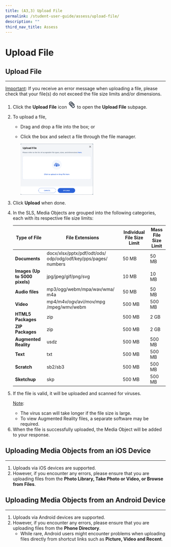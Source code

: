 ```yaml
---
title: (A3,3) Upload File
permalink: /student-user-guide/assess/upload-file/
description: ""
third_nav_title: Assess
---
```

<h1 id="upload-file">Upload File</h1>
<h2 id="-upload-file-">Upload File</h2>
<hr>
<p><u>Important</u>: If you receive an error message when uploading a file, please check that your file(s) do not exceed the file size limits and/or dimensions.</p>
<ol>
<li>Click the <strong>Upload File</strong> icon <img style="width:1.5rem; display: inline;" src="/images/Icons/PaperClip.svg"> to open the <strong>Upload File</strong> subpage.</li>
<li><p>To upload a file,</p>
<ul>
<li>Drag and drop a file into the box; or</li>
<li><p>Click the box and select a file through the file manager.</p>
<p><img style="width: 50%;" src="/images/1Student/As-Upload.png"></p>
</li>
</ul>
</li>
<li><p>Click <strong>Upload</strong> when done. </p>
</li>
<li>In the SLS, Media Objects are grouped into the following categories, each with its respective file size limits:</li>
<table><thead>
<tr><th><strong>Type of File</strong></th>
<th><strong>File Extensions</strong></th>
<th><strong>Individual File Size Limit</strong></th>
<th><strong>Mass File Size Limit</strong></th>
</tr>
</thead>
<tbody>
<tr>
<td><strong>Documents</strong></td>
<td>docx/xlsx/pptx/pdf/odt/ods/
odp/odg/odf/key/pps/pages/
numbers</td>
<td>50 MB</td>
<td>50 MB</td>
</tr>
<tr>
<td><strong>Images (Up to 5000 pixels)</strong></td>
<td>jpg/jpeg/gif/png/svg</td>
<td>10 MB</td>
<td>10 MB</td>
</tr>
<tr>
<td><strong>Audio files</strong></td>                   
<td>mp3/ogg/webm/mpa/wav/wma/
m4a</td>
<td>50 MB</td>
<td>50 MB</td></tr>
<tr>
<td><strong>Video</strong></td>
<td>mp4/m4v/ogv/avi/mov/mpg
/mpeg/wmv/webm</td>
<td>500 MB</td>
<td>500 MB</td>
</tr>
<tr>
<td><strong>HTML5 Packages</strong></td>
<td>zip</td>
<td>500 MB</td>
<td>2 GB</td>
</tr>
<tr>
<td><strong>ZIP Packages</strong></td>
<td>zip</td>
<td>500 MB</td>
<td>2 GB</td>
</tr>
<tr>
<td><strong>Augmented Reality</strong></td>
<td>usdz</td>
<td>500 MB</td>
<td>500 MB</td>
</tr>
<tr>
<td><strong>Text </strong></td>
<td>txt</td>
<td>500 MB</td>
<td>500 MB</td>
</tr>
<tr>
<td><strong>Scratch </strong></td>
<td>sb2/sb3</td>
<td>500 MB</td>
<td>500 MB</td>
</tr>
<tr>
<td><strong>Sketchup <!-- <font color="#FBBC04">NEW</font> --></strong></td>
<td>skp</td>
<td>500 MB</td>
<td>500 MB</td>
</tr>
</tbody>
</table>	
<li><p>If the file is valid, it will be uploaded and scanned for viruses.</p>
<p> <u>Note</u>:</p>
<ul>
<li>The virus scan will take longer if the file size is large.</li>
<li>To view Augmented Reality files, a separate software may be required.</li>
</ul>
</li>
<li>When the file is successfully uploaded, the Media Object will be added to your response.</li>
</ol>
<h2 id="-uploading-media-objects-from-an-ios-device-">Uploading Media Objects from an iOS Device</h2>
<hr>
<ol>
<li>Uploads via iOS devices are supported.</li>
<li>However, if you encounter any errors, please ensure that you are uploading files from the <strong>Photo Library, Take Photo or Video, or Browse from Files</strong>.</li>
</ol>
<h2 id="-uploading-media-objects-from-an-android-device-">Uploading Media Objects from an Android Device</h2>
<hr>
<ol>
<li>Uploads via Android devices are supported.</li>
<li>However, if you encounter any errors, please ensure that you are uploading files from the <strong>Phone Directory</strong>.<ul>
<li>While rare, Android users might encounter problems when uploading files directly from shortcut links such as <strong>Picture, Video and Recent</strong>.</li>
</ul>
</li>
</ol>